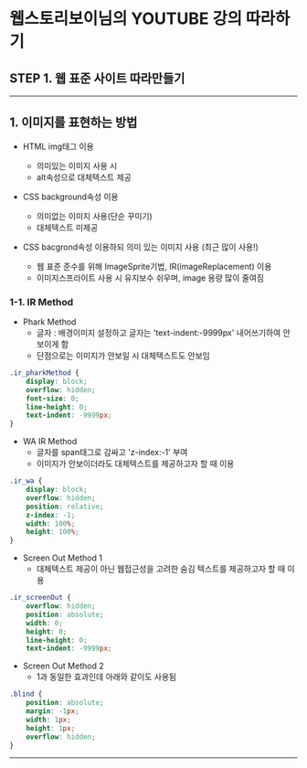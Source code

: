 웹스토리보이님의 YOUTUBE 강의 따라하기
==
STEP 1. 웹 표준 사이트 따라만들기
--
--------
## 1. 이미지를 표현하는 방법
   * HTML img태그 이용
      - 의미있는 이미지 사용 시
      - alt속성으로 대체텍스트 제공

   * CSS background속성 이용
      - 의미없는 이미지 사용(단순 꾸미기)
      - 대체텍스트 미제공
     
   * CSS bacgrond속성 이용하되 의미 있는 이미지 사용 (최근 많이 사용!)
      - 웹 표준 준수를 위해 ImageSprite기법, IR(imageReplacement) 이용
      - 이미지스프라이트 사용 시 유지보수 쉬우며, image 용량 많이 줄여짐
### 1-1. IR Method
   * Phark Method
      - 글자 : 배경이미지 설정하고 글자는 'text-indent:-9999px' 내어쓰기하여 안보이게 함
      - 단점으로는 이미지가 안보일 시 대체텍스트도 안보임
```css
.ir_pharkMethod {
    display: block;
    overflow: hidden;
    font-size: 0;
    line-height: 0;
    text-indent: -9999px;
}
```
  * WA IR Method
    - 글자를 span태그로 감싸고 'z-index:-1' 부여
    - 이미지가 안보이더라도 대체텍스트를 제공하고자 할 때 이용
```css
.ir_wa {
    display: block;
    overflow: hidden;
    position: relative;
    z-index: -1;
    width: 100%;
    height: 100%;
}
```
  * Screen Out Method 1
    - 대체텍스트 제공이 아닌 웹접근성을 고려한 숨김 텍스트를 제공하고자 할 때 이용
```css
.ir_screenOut {
    overflow: hidden;
    position: absolute;
    width: 0;
    height: 0;
    line-height: 0;
    text-indent: -9999px;
```
  * Screen Out Method 2
    - 1과 동일한 효과인데 아래와 같이도 사용됨
```css
.blind {
    position: absolute;
    margin: -1px;
    width: 1px;
    height: 1px;
    overflow: hidden;
}
```
--------

